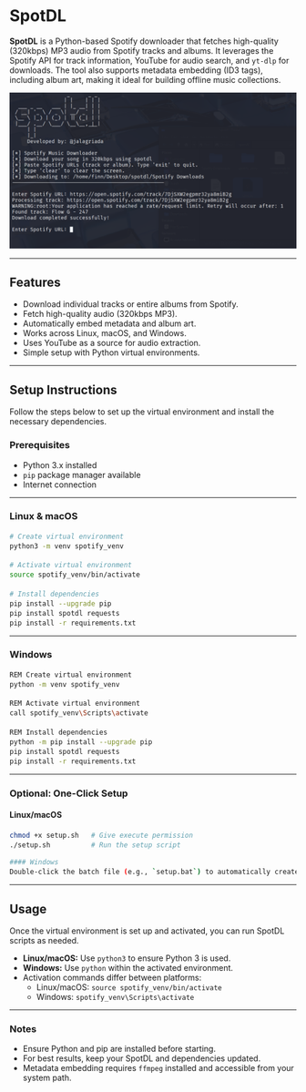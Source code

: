 # SpotDL

**SpotDL** is a Python-based Spotify downloader that fetches high-quality (320kbps) MP3 audio from Spotify tracks and albums. It leverages the Spotify API for track information, YouTube for audio search, and `yt-dlp` for downloads. The tool also supports metadata embedding (ID3 tags), including album art, making it ideal for building offline music collections.

![Project Screenshot](img.png)

---

## Features
- Download individual tracks or entire albums from Spotify.
- Fetch high-quality audio (320kbps MP3).
- Automatically embed metadata and album art.
- Works across Linux, macOS, and Windows.
- Uses YouTube as a source for audio extraction.
- Simple setup with Python virtual environments.

---

## Setup Instructions

Follow the steps below to set up the virtual environment and install the necessary dependencies.

### Prerequisites
- Python 3.x installed
- `pip` package manager available
- Internet connection

---

### Linux & macOS
```bash
# Create virtual environment
python3 -m venv spotify_venv

# Activate virtual environment
source spotify_venv/bin/activate

# Install dependencies
pip install --upgrade pip
pip install spotdl requests
pip install -r requirements.txt
```

---

### Windows
```bash
REM Create virtual environment
python -m venv spotify_venv

REM Activate virtual environment
call spotify_venv\Scripts\activate

REM Install dependencies
python -m pip install --upgrade pip
pip install spotdl requests
pip install -r requirements.txt
```

---

### Optional: One-Click Setup

#### Linux/macOS
```bash
chmod +x setup.sh   # Give execute permission
./setup.sh          # Run the setup script
```

```bash
#### Windows
Double-click the batch file (e.g., `setup.bat`) to automatically create the virtual environment and install all dependencies.
```
---

## Usage
Once the virtual environment is set up and activated, you can run SpotDL scripts as needed.

- **Linux/macOS:** Use `python3` to ensure Python 3 is used.  
- **Windows:** Use `python` within the activated environment.  
- Activation commands differ between platforms:
  - Linux/macOS: `source spotify_venv/bin/activate`
  - Windows: `spotify_venv\Scripts\activate`

---

### Notes
- Ensure Python and pip are installed before starting.
- For best results, keep your SpotDL and dependencies updated.
- Metadata embedding requires `ffmpeg` installed and accessible from your system path.
